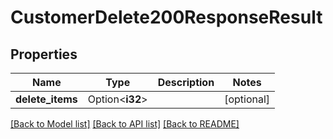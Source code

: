 # CustomerDelete200ResponseResult

## Properties

Name | Type | Description | Notes
------------ | ------------- | ------------- | -------------
**delete_items** | Option<**i32**> |  | [optional]

[[Back to Model list]](../README.md#documentation-for-models) [[Back to API list]](../README.md#documentation-for-api-endpoints) [[Back to README]](../README.md)


